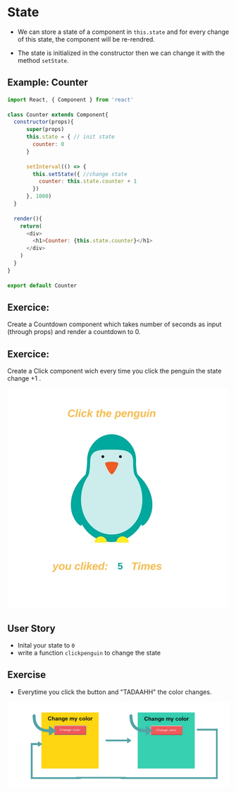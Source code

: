 # State

* We can store a state of a component in `this.state` and for every change of this state, the component will be re-rendred.

* The state is initialized in the constructor then we can change it with the method `setState`.

## Example: Counter

```javascript
import React, { Component } from 'react'

class Counter extends Component{
  constructor(props){
      super(props)
      this.state = { // init state
        counter: 0
      }

      setInterval(() => {
        this.setState({ //change state
          counter: this.state.counter + 1
        })
      }, 1000)
  }

  render(){
    return(
      <div>
        <h1>Counter: {this.state.counter}</h1>
      </div>
    )
  }
}

export default Counter
```
## Exercice:
Create a Countdown component which takes number of seconds as input (through props) and render a countdown to 0.

## Exercice:
Create a Click component wich every time you click the penguin the state change +1 .

![](img/penguin.jpg)

## User Story
* Inital your state to `0`
* write a function `clickpenguin` to change the state


## Exercise
* Everytime you click the button and "TADAAHH" the color changes.

![](img/state.png)
